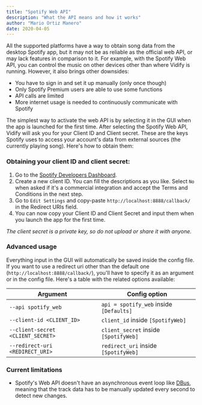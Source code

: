```yaml
---
title: "Spotify Web API"
description: "What the API means and how it works"
author: "Mario Ortiz Manero"
date: 2020-04-05
---
```


All the supported platforms have a way to obtain song data from the desktop Spotify app, but it may not be as reliable as the official web API, or may lack features in comparison to it. For example, with the Spotify Web API, you can control the music on other devices other than where Vidify is running. However, it also brings other downsides:

* You have to sign in and set it up manually (only once though)
* Only Spotify Premium users are able to use some functions
* API calls are limited
* More internet usage is needed to continuously communicate with Spotify

The simplest way to activate the web API is by selecting it in the GUI when the app is launched for the first time. After selecting the Spotify Web API, Vidify will ask you for your Client ID and Client secret. These are the keys Spotify uses to access your account's data from external sources (the currently playing song). Here's how to obtain them:

### Obtaining your client ID and client secret:
1. Go to the [Spotify Developers Dashboard](https://developer.spotify.com/dashboard/applications).
2. Create a new client ID. You can fill the descriptions as you like. Select `No` when asked if it's a commercial integration and accept the Terms and Conditions in the next step.
3. Go to `Edit Settings` and copy-paste `http://localhost:8888/callback/` in the Redirect URIs field.
4. You can now copy your Client ID and Client Secret and input them when you launch the app for the first time.

*The client secret is a private key, so do not upload or share it with anyone.*

### Advanced usage
Everything input in the GUI will automatically be saved inside the config file. If you want to use a redirect uri other than the default one (`http://localhost:8888/callback/`), you'll have to specify it as an argument or in the config file. Here's a table with the related options available:

| Argument                         | Config option                           |
|----------------------------------|-----------------------------------------|
| `--api spotify_web`              | `api = spotify_web` inside `[Defaults]` |
| `--client-id <CLIENT_ID>`        | `client_id` inside `[SpotifyWeb]`       |
| `--client-secret <CLIENT_SECRET>`| `client_secret` inside `[SpotifyWeb]`   |
| `--redirect-uri <REDIRECT_URI>`  | `redirect_uri` inside `[SpotifyWeb]`    |


### Current limitations
* Spotify's Web API doesn't have an asynchronous event loop like [DBus](https://github.com/vidify/vidify/wiki/Linux-Media-Players), meaning that the track data has to be manually updated every second to detect new changes.
